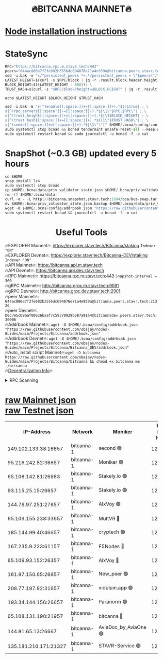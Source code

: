 <h1 align="center"> 🔥BITCANNA MAINNET🔥</h1>


[Node installation instructions](https://github.com/obajay/nodes-Guides/tree/main/Projects/Bitcanna)
=

# StateSync
```python
RPC="https://bitcanna.rpc.m.stavr.tech:443"
peers="644ac886e7f2fe082b3556dc694076e71a4e959a@bitcanna.peers.stavr.tech:21326"
sed -i.bak -e "s/^persistent_peers *=.*/persistent_peers = \"$peers\"/" $HOME/.bcna/config/config.toml
LATEST_HEIGHT=$(curl -s $RPC/block | jq -r .result.block.header.height); \
BLOCK_HEIGHT=$((LATEST_HEIGHT - 500)); \
TRUST_HASH=$(curl -s "$RPC/block?height=$BLOCK_HEIGHT" | jq -r .result.block_id.hash)

echo $LATEST_HEIGHT $BLOCK_HEIGHT $TRUST_HASH

sed -i.bak -E "s|^(enable[[:space:]]+=[[:space:]]+).*$|\1true| ; \
s|^(rpc_servers[[:space:]]+=[[:space:]]+).*$|\1\"$RPC,$RPC\"| ; \
s|^(trust_height[[:space:]]+=[[:space:]]+).*$|\1$BLOCK_HEIGHT| ; \
s|^(trust_hash[[:space:]]+=[[:space:]]+).*$|\1\"$TRUST_HASH\"| ; \
s|^(seeds[[:space:]]+=[[:space:]]+).*$|\1\"\"|" $HOME/.bcna/config/config.toml
sudo systemctl stop bcnad && bcnad tendermint unsafe-reset-all --keep-addr-book
sudo systemctl restart bcnad && sudo journalctl -u bcnad -f -o cat
```
# SnapShot (~0.3 GB) updated every 5 hours
```python
cd $HOME
snap install lz4
sudo systemctl stop bcnad
cp $HOME/.bcna/data/priv_validator_state.json $HOME/.bcna/priv_validator_state.json.backup
rm -rf $HOME/.bcna/data
curl -o - -L http://bitcanna.snapshot.stavr.tech:1004/bca/bca-snap.tar.lz4 | lz4 -c -d - | tar -x -C $HOME/.bcna --strip-components 2
mv $HOME/.bcna/priv_validator_state.json.backup $HOME/.bcna/data/priv_validator_state.json
wget -O $HOME/.bcna/config/addrbook.json "https://raw.githubusercontent.com/obajay/nodes-Guides/main/Projects/Bitcanna/addrbook.json"
sudo systemctl restart bcnad && journalctl -u bcnad -f -o cat
```

 <h1 align="center"> Useful Tools</h1>

🔥EXPLORER Mainnet🔥:    https://explorer.stavr.tech/Bitcanna/staking          `Indexer "ON"` \
🔥EXPLORER Devnet🔥:     https://explorer.stavr.tech/Bitcanna-DEV/staking     `Indexer "ON"` \
🔥API Mainnet🔥:         https://bitcanna.api.m.stavr.tech \
🔥API Devnet🔥:          https://bitcanna.api.dev.stavr.tech \
🔥RPC Mainnet🔥:         https://bitcanna.rpc.m.stavr.tech:443         `Snapshot-interval = 300` \
🔥gRPC Mainnet🔥:        http://bitcanna.grpc.m.stavr.tech:9081 \
🔥gRPC Devnet🔥:         http://bitcanna.grpc.dev.stavr.tech:2901 \
🔥peer Mainnet🔥:        `644ac886e7f2fe082b3556dc694076e71a4e959a@bitcanna.peers.stavr.tech:21326` \
🔥peer Devnet🔥:         `b0c7e5c69aaf00626baaf7c59370029b587a91a4@bitcannadev.peers.stavr.tech:30006` \
🔥Addrbook Mainnet🔥:    ```wget -O $HOME/.bcna/config/addrbook.json "https://raw.githubusercontent.com/obajay/nodes-Guides/main/Projects/Bitcanna/addrbook.json"``` \
🔥Addrbook Devnet🔥:    ```wget -O $HOME/.bcna/config/addrbook.json "https://raw.githubusercontent.com/obajay/nodes-Guides/main/Projects/Bitcanna/Bitcanna_DEV/addrbook.json"``` \
🔥Auto_install script Mainnet🔥:```wget -O bitcanna https://raw.githubusercontent.com/obajay/nodes-Guides/main/Projects/Bitcanna/bitcanna && chmod +x bitcanna && ./bitcanna``` \
🔥[Decentralization Info](https://github.com/obajay/StateSync-snapshots/tree/main/Projects/Bitcanna/Decentralization)🔥


<details>
<summary>RPC Scanning</summary>

<h2 align="center"> We scan nodes in real time every 4 hours. And we provide the final result of RPC endpoints.
We cannot influence the operation of these nodes in any way. </h2>


```python
If Voting Power is higher than 0 --> then the Node is a validator of the network and may be subject to attack and be a potential threat to the chain.
```
```python
We marked such validators with a red symbol
```

</details>

[raw Mainnet json](https://rpc-check.bcam.stavr.tech/bcam/rpc-bcam-result.json) \
[raw Testnet json](https://github.com/obajay/StateSync-snapshots/tree/main/Projects/Bitcanna/Rpc-Check-Testnet)
=



<table><tr><th>IP-Address</th><th>Network</th><th>Moniker</th><th>Latest Block Height</th><th>Earliest Block Height</th><th>Catching Up</th><th>Tx Index</th><th>Voting Power</th><th>Scan Time</th></tr><tr><td>149.102.133.38:16657</td><td>bitcanna-1</td><td>second 🟢</td><td>12987962</td><td>1</td><td>False</td><td>on</td><td>0</td><td>2024-03-13T05:22:03.065205560UTC</td></tr><tr><td>95.216.242.82:36657</td><td>bitcanna-1</td><td>Moniker 🟢</td><td>12987951</td><td>5776907</td><td>False</td><td>on</td><td>0</td><td>2024-03-13T05:20:59.553484339UTC</td></tr><tr><td>65.108.142.81:26683</td><td>bitcanna-1</td><td>Stakely.io 🟢</td><td>12987955</td><td>6152001</td><td>False</td><td>on</td><td>0</td><td>2024-03-13T05:21:22.792812293UTC</td></tr><tr><td>93.115.25.15:26657</td><td>bitcanna-1</td><td>Stakely.io 🟢</td><td>12987954</td><td>6520001</td><td>False</td><td>on</td><td>0</td><td>2024-03-13T05:21:18.379815326UTC</td></tr><tr><td>144.76.97.251:27657</td><td>bitcanna-1</td><td>AlxVoy 🟢</td><td>12987960</td><td>8805201</td><td>False</td><td>on</td><td>0</td><td>2024-03-13T05:21:52.339578097UTC</td></tr><tr><td>65.109.155.238:33657</td><td>bitcanna-1</td><td>MultVR 🔴</td><td>12987956</td><td>9933415</td><td>False</td><td>on</td><td>352206</td><td>2024-03-13T05:21:30.271110278UTC</td></tr><tr><td>185.144.99.40:46657</td><td>bitcanna-1</td><td>cryptech 🟢</td><td>12987950</td><td>11528001</td><td>False</td><td>on</td><td>0</td><td>2024-03-13T05:20:55.155952590UTC</td></tr><tr><td>167.235.9.223:61157</td><td>bitcanna-1</td><td>F5Nodes 🔴</td><td>12987956</td><td>12084001</td><td>False</td><td>on</td><td>570</td><td>2024-03-13T05:21:32.527413112UTC</td></tr><tr><td>65.109.93.152:26357</td><td>bitcanna-1</td><td>AlxVoy 🔴</td><td>12987962</td><td>12109301</td><td>False</td><td>on</td><td>1391929</td><td>2024-03-13T05:22:03.595726562UTC</td></tr><tr><td>161.97.150.65:26657</td><td>bitcanna-1</td><td>New_peer 🟢</td><td>12987955</td><td>12254001</td><td>False</td><td>on</td><td>0</td><td>2024-03-13T05:21:23.067062552UTC</td></tr><tr><td>208.77.197.82:31657</td><td>bitcanna-1</td><td>vidulum.app 🟢</td><td>12987955</td><td>12386934</td><td>False</td><td>on</td><td>0</td><td>2024-03-13T05:21:25.828253839UTC</td></tr><tr><td>193.34.144.156:26657</td><td>bitcanna-1</td><td>Paranorm 🟢</td><td>12987958</td><td>12697701</td><td>False</td><td>on</td><td>0</td><td>2024-03-13T05:21:39.247388565UTC</td></tr><tr><td>65.108.131.190:21957</td><td>bitcanna-1</td><td>bitcanna 🔴</td><td>12987957</td><td>12887957</td><td>False</td><td>on</td><td>419788</td><td>2024-03-13T05:21:36.923484843UTC</td></tr><tr><td>144.91.65.13:26667</td><td>bitcanna-1</td><td>AviaDoc_by_AviaOne 🟢</td><td>12987959</td><td>12984001</td><td>False</td><td>on</td><td>0</td><td>2024-03-13T05:21:47.701825936UTC</td></tr><tr><td>135.181.210.171:21327</td><td>bitcanna-1</td><td>STAVR-Service 🟢</td><td>12987960</td><td>12985001</td><td>False</td><td>on</td><td>0</td><td>2024-03-13T05:21:52.105992617UTC</td></tr></table>
